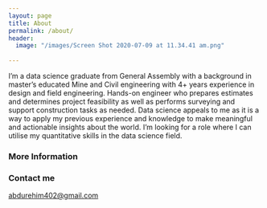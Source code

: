 ```yaml
---
layout: page
title: About
permalink: /about/
header:
  image: "/images/Screen Shot 2020-07-09 at 11.34.41 am.png"
  
---
```



I’m a data science graduate from General Assembly with a background in master’s educated Mine and Civil engineering with 4+ years experience in design and field engineering. Hands-on engineer who prepares estimates and determines project feasibility as well as performs surveying and support construction tasks as needed. 
Data science appeals to me as it is a way to apply my previous experience and knowledge to make meaningful and actionable insights about the world. I’m  looking for a role where I can utilise my quantitative skills in the data science field.

### More Information



### Contact me

[abdurehim402@gmail.com](mailto:abdurehim402@gmail.com)
